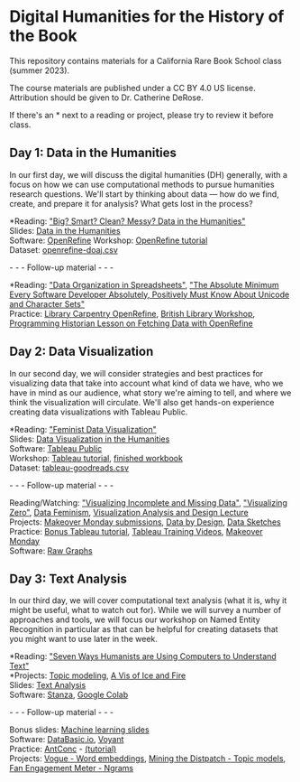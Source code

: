 # Digital Humanities for the History of the Book

This repository contains materials for a California Rare Book School class (summer 2023).

The course materials are published under a CC BY 4.0 US license. Attribution should be given to Dr. Catherine DeRose.

If there's an * next to a reading or project, please try to review it before class.

## Day 1: Data in the Humanities

In our first day, we will discuss the digital humanities (DH) generally, with a focus on how we can use computational methods to pursue humanities research questions. We'll start by thinking about data — how do we find, create, and prepare it for analysis? What gets lost in the process?

*Reading: ["Big? Smart? Clean? Messy? Data in the Humanities"](https://github.com/cderose/dh-courses/blob/master/CalRBS2023/readings/01_DataInTheHumanities_Schoch.pdf)    
Slides: [Data in the Humanities](https://docs.google.com/presentation/d/1OzhFdLVvnxVg09wyQOv0buVzKXxhplNZJwnERcAzLjI/edit?usp=sharing)  
Software: [OpenRefine](https://openrefine.org/) 
Workshop: [OpenRefine tutorial](https://github.com/cderose/dh-courses/blob/master/CalRBS2023/tutorials/openrefine-tutorial.md)  
Dataset: [openrefine-doaj.csv](https://drive.google.com/drive/folders/1hhkpAqz1hyyxmYLPe9K7VOR5e46DrfNZ?usp=sharing)

\- \- \- Follow-up material - - -  

*Reading: ["Data Organization in Spreadsheets"](https://www.tandfonline.com/doi/full/10.1080/00031305.2017.1375989), ["The Absolute Minimum Every Software Developer Absolutely, Positively Must Know About Unicode and Character Sets"](https://www.joelonsoftware.com/2003/10/08/the-absolute-minimum-every-software-developer-absolutely-positively-must-know-about-unicode-and-character-sets-no-excuses/)  
Practice: [Library Carpentry OpenRefine](https://librarycarpentry.org/lc-open-refine/), [British Library Workshop](http://www.meanboyfriend.com/overdue_ideas/wp-content/uploads/2014/11/Introduction-to-OpenRefine-handout-CC-BY.pdf), [Programming Historian Lesson on Fetching Data with OpenRefine](https://programminghistorian.org/en/lessons/fetch-and-parse-data-with-openrefine)

## Day 2: Data Visualization

In our second day, we will consider strategies and best practices for visualizing data that take into account what kind of data we have, who we have in mind as our audience, what story we're aiming to tell, and where we think the visualization will circulate. We'll also get hands-on experience creating data visualizations with Tableau Public.

*Reading: ["Feminist Data Visualization"](https://github.com/cderose/dh-courses/blob/master/CalRBS2023/readings/02_FeministDataVis_KleinDIgnazio.pdf)   
Slides: [Data Visualization in the Humanities](https://docs.google.com/presentation/d/1OTkc4VGsC8BJ_Z6eFrszIIwSySzp3z7pFdZ8mPP8krE/edit?usp=sharing)  
Software: [Tableau Public](https://public.tableau.com/en-us/s/)  
Workshop: [Tableau tutorial](https://github.com/cderose/dh-courses/blob/master/CalRBS2023/tutorials/tableau-tutorial.md), [finished workbook](https://public.tableau.com/views/CalRBS2023/linegraph?:language=en-US&publish=yes&:display_count=n&:origin=viz_share_link)    
Dataset: [tableau-goodreads.csv](https://drive.google.com/drive/folders/12WIcs0ykyBd0FGZ25z2VklfbPBxwCXfR?usp=sharing)

\- \- \- Follow-up material - - -  

Reading/Watching: ["Visualizing Incomplete and Missing Data"](https://flowingdata.com/2018/01/30/visualizing-incomplete-and-missing-data/), ["Visualizing Zero"](https://hbr.org/2014/05/visualizing-zero-how-to-show-something-with-nothing), [Data Feminism](https://data-feminism.mitpress.mit.edu/), [Visualization Analysis and Design Lecture](https://www.youtube.com/watch?v=1GhZisgc6DI)   
Projects: [Makeover Monday submissions](https://twitter.com/makeover_monday?lang=en), [Data by Design](https://dev.dataxdesign.io/), [Data Sketches](https://www.datasketch.es/)  
Practice: [Bonus Tableau tutorial](https://github.com/cderose/dh-courses/blob/master/CalRBS2023/tutorials/extra-tutorials/tableau-internet-users-tutorial.md), [Tableau Training Videos](https://www.tableau.com/learn/training/20212), [Makeover Monday](https://www.makeovermonday.co.uk/data/)   
Software: [Raw Graphs](https://rawgraphs.io/)

## Day 3: Text Analysis

In our third day, we will cover computational text analysis (what it is, why it might be useful, what to watch out for). While we will survey a number of approaches and tools, we will focus our workshop on Named Entity Recognition in particular as that can be helpful for creating datasets that you might want to use later in the week.

*Reading: ["Seven Ways Humanists are Using Computers to Understand Text"](https://github.com/cderose/dh-courses/blob/master/CalRBS2023/readings/03_SevenWays_Underwood.pdf)  
*Projects: [Topic modeling](http://dh.library.yale.edu/projects/vogue/topics/), [A Vis of Ice and Fire](https://fredhohman.com/a-viz-of-ice-and-fire/)  
Slides: [Text Analysis](https://docs.google.com/presentation/d/1MoASQFmFje71kz6_UxvDYudEoT2SCF9ey1lkHAO5Q1o/edit?usp=sharing)   
Software: [Stanza](https://stanfordnlp.github.io/stanza/), [Google Colab](https://colab.research.google.com/?utm_source=scs-index)  

\- \- \- Follow-up material - - -  

Bonus slides: [Machine learning slides](https://docs.google.com/presentation/d/1lwxhmjhmZbPn2zB8VJias73SCsyAtfdk4wt3yf_eRYE/edit?usp=sharing)  
Software: [DataBasic.io](https://databasic.io/en/), [Voyant](https://voyant-tools.org/)  
Practice: [AntConc](https://www.laurenceanthony.net/software/antconc/) - [(tutorial)](https://programminghistorian.org/en/lessons/corpus-analysis-with-antconc)  
Projects: [Vogue - Word embeddings](https://www.canva.com/design/DAEkFyjYuoE/tkVh45du5_tFiXxYMljoAw/view?website#2:using-temporal-word-embeddings-to-reveal-the-shifting-notion-of-beauty-in), [Mining the Distpatch - Topic models](https://dsl.richmond.edu/dispatch/introduction), [Fan Engagement Meter - Ngrams](http://fanengagement.org/)  
